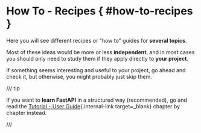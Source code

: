# How To - Recipes { #how-to-recipes }

Here you will see different recipes or "how to" guides for **several topics**.

Most of these ideas would be more or less **independent**, and in most cases you should only need to study them if they apply directly to **your project**.

If something seems interesting and useful to your project, go ahead and check it, but otherwise, you might probably just skip them.

/// tip

If you want to **learn FastAPI** in a structured way (recommended), go and read the [Tutorial - User Guide](../tutorial/index.md){.internal-link target=_blank} chapter by chapter instead.

///
